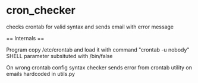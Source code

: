 cron_checker
============

checks crontab for valid syntax and sends email with error message

== Internals ==

Program copy /etc/crontab and load it with command "crontab -u nobody"
SHELL parameter subsituted with /bin/false

On wrong crontab config syntax checker sends error from crontab utility on emails hardcoded in utils.py
